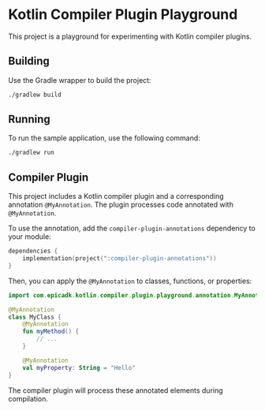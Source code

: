 # Kotlin Compiler Plugin Playground

This project is a playground for experimenting with Kotlin compiler plugins.

## Building

Use the Gradle wrapper to build the project:

```bash
./gradlew build
```

## Running

To run the sample application, use the following command:

```bash
./gradlew run
```

## Compiler Plugin

This project includes a Kotlin compiler plugin and a corresponding annotation `@MyAnnotation`. The plugin processes code annotated with `@MyAnnotation`.

To use the annotation, add the `compiler-plugin-annotations` dependency to your module:

```kotlin
dependencies {
    implementation(project(":compiler-plugin-annotations"))
}
```

Then, you can apply the `@MyAnnotation` to classes, functions, or properties:

```kotlin
import com.epicadk.kotlin.compiler.plugin.playground.annotation.MyAnnotation

@MyAnnotation
class MyClass {
    @MyAnnotation
    fun myMethod() {
        // ...
    }

    @MyAnnotation
    val myProperty: String = "Hello"
}
```

The compiler plugin will process these annotated elements during compilation.
